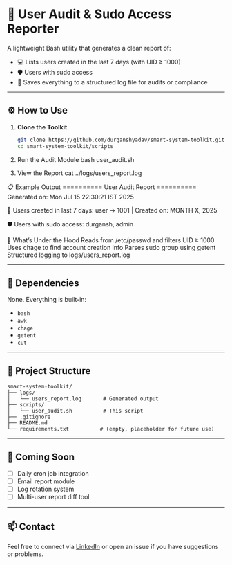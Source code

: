 # 🧠 User Audit & Sudo Access Reporter

A lightweight Bash utility that generates a clean report of:

- 💻 Lists users created in the last 7 days (with UID ≥ 1000)
- 🛡️ Users with sudo access
- 📄 Saves everything to a structured log file for audits or compliance


---

## ⚙️ How to Use

1. **Clone the Toolkit**
   ```bash
   git clone https://github.com/durganshyadav/smart-system-toolkit.git
   cd smart-system-toolkit/scripts

2. Run the Audit Module
   bash user_audit.sh

3. View the Report
   cat ../logs/users_report.log


📋 Example Output
    ========== User Audit Report ==========
Generated on: Mon Jul 15 22:30:21 IST 2025

👤 Users created in last 7 days:
user -> 1001 | Created on: MONTH X, 2025

🛡️ Users with sudo access:
durgansh, admin

🧠 What’s Under the Hood
Reads from /etc/passwd and filters UID ≥ 1000
Uses chage to find account creation info
Parses sudo group using getent
Structured logging to logs/users_report.log

---

## 🔧 Dependencies
None. Everything is built-in:

- `bash`
- `awk`
- `chage`
- `getent`
- `cut`
---

## 📁 Project Structure
```
smart-system-toolkit/
├── logs/
│   └── users_report.log       # Generated output
├── scripts/
│   └── user_audit.sh          # This script
├── .gitignore
├── README.md
└── requirements.txt          # (empty, placeholder for future use)
```

---

## 🚀 Coming Soon

- [ ] Daily cron job integration
- [ ] Email report module
- [ ] Log rotation system
- [ ] Multi-user report diff tool

---

## 📫 Contact
Feel free to connect via [LinkedIn](https://www.linkedin.com/in/durganshyadav/) or open an issue if you have suggestions or problems.

